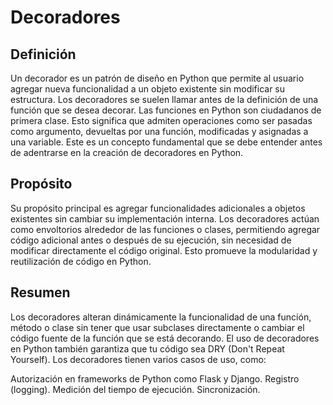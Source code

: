 # Decoradores

## Definición

Un decorador es un patrón de diseño en Python que permite al usuario agregar nueva funcionalidad a un objeto existente sin modificar su estructura. Los decoradores se suelen llamar antes de la definición de una función que se desea decorar. Las funciones en Python son ciudadanos de primera clase. Esto significa que admiten operaciones como ser pasadas como argumento, devueltas por una función, modificadas y asignadas a una variable. Este es un concepto fundamental que se debe entender antes de adentrarse en la creación de decoradores en Python.

## Propósito

Su propósito principal es agregar funcionalidades adicionales a objetos existentes sin cambiar su implementación interna. Los decoradores actúan como envoltorios alrededor de las funciones o clases, permitiendo agregar código adicional antes o después de su ejecución, sin necesidad de modificar directamente el código original. Esto promueve la modularidad y reutilización de código en Python.

## Resumen

Los decoradores alteran dinámicamente la funcionalidad de una función, método o clase sin tener que usar subclases directamente o cambiar el código fuente de la función que se está decorando. El uso de decoradores en Python también garantiza que tu código sea DRY (Don't Repeat Yourself). Los decoradores tienen varios casos de uso, como:

Autorización en frameworks de Python como Flask y Django.
Registro (logging).
Medición del tiempo de ejecución.
Sincronización.